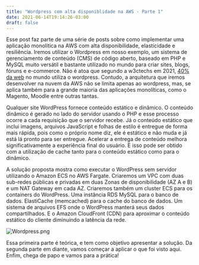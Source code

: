 ```yaml
---
title: "Wordpress com alta disponiblidade na AWS - Parte 1"
date: 2021-06-14T19:14:26-03:00
draft: false
---
```


Esse post faz parte de uma série de posts sobre como implementar uma aplicação monolítica na AWS com alta disponibilidade, elasticidade e resiliência. Iremos utilizar o Wordpress em nosso exemplo, um sistema de gerenciamento de conteúdo (CMS) de código aberto, baseado em PHP e MySQL muito versátil e bastante utilizado no mundo para criar sites, blogs, fóruns e e-commerce. Não é atoa que segundo a w3ctechs em 2021, [40% da web](https://w3techs.com/blog/entry/40_percent_of_the_web_uses_wordpress) no mundo utiliza o wordpress. Contudo, a arquitetura que iremos desenvolver na nuvem da AWS não se limita apenas ao wordpress, mas, se aplica também para a grande maioria das aplicações monolíticas, como o Magento, Moodle entre outras tantas.

Qualquer site WordPress fornece conteúdo estático e dinâmico. O conteúdo dinâmico é gerado no lado do servidor usando o PHP e esse processo ocorre a cada requisição que o servidor recebe. Já o conteúdo estático que inclui imagens, arquivos JavaScript e folhas de estilo é entregue de forma mais rápida, pois como o próprio nome diz, ele é estático e não muda e já está lá pronto para ser entregue. Acelerar a entrega de conteúdo melhora significativamente a experiência final do usuário. E isso pode ser obtido com a utilização de cache tanto para o conteúdo estático como para o dinâmico.
 
A solução proposta mostra como executar o WordPress sem servidor utilizando o Amazon ECS no AWS Fargate. Criaremos um VPC com duas sub-redes públicas e privadas em duas Zonas de disponibilidade (AZ A e B) e um NAT Gateway em cada AZ. Criaremos também um cluster ECS para os containers do WordPress. Uma instância RDS MySQL para o banco de dados. ElastiCache (memcached) para o cache do banco de dados. Um sistema de arquivos EFS onde o WordPress manterá seus dados compartilhados. E o Amazon CloudFront (CDN) para aproximar o conteúdo estático do cliente diminuindo a latência da rede.


![Wordpress.png](/Wordpress_ECS_FARGATE_3D.png)

Essa primeira parte é teórica, e tem como objetivo apresentar a solução. Da segunda parte em diante, vamos começar a  aplicar o que foi visto aqui. Enfim, chega de papo e vamos para a prática!